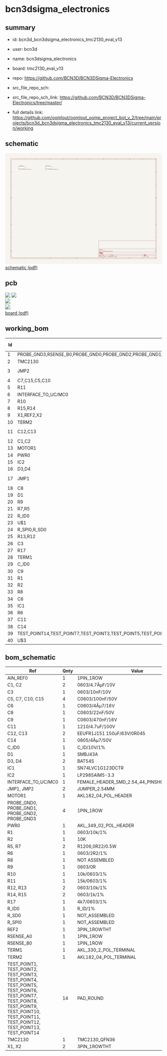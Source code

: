 # bcn3dsigma_electronics
 
## summary 
* id: bcn3d_bcn3dsigma_electronics_tmc2130_eval_v13
* user: bcn3d
* name: bcn3dsigma_electronics
* board: tmc2130_eval_v13
* repo: https://github.com/BCN3D/BCN3DSigma-Electronics



* src_file_repo_sch: 
* src_file_repo_sch_link: https://github.com/BCN3D/BCN3DSigma-Electronics/tree/master/
* full details link: https://github.com/oomlout/oomlout_oomp_project_bot_v_2/tree/main/projects/bcn3d_bcn3dsigma_electronics_tmc2130_eval_v13/current_version/working  

## schematic  
![](working_schematic_600.png)  
[schematic (pdf)](working_schematic.pdf) 






















## pcb  
![](working_3d_600.png) 
![](working_3d_front_600.png)  
![](working_3d_back_600.png)  
![](working_600.png)  
[board (pdf)](working.pdf)  

## working_bom
| Id | Designator | Footprint | Quantity | Designation | Supplier and ref |  | None | 
| --- | --- | --- | --- | --- | --- | --- | --- | 
| 1 | PROBE_GND3,RSENSE_B0,PROBE_GND0,PROBE_GND2,PROBE_GND1,AIN_REF0,RSENSE_A0 | 1PIN_1ROW_THT | 7 | NOT ASSEMBLED |  |  | [''] | 
| 2 | TMC2130 | QFN36 | 1 | TMC2130_QFN36 |  |  | [''] | 
| 3 | JMP2 | EXTRA_TERMINAL | 1 | JUMPER_2.54MM BLACK ON X1 |  |  | [''] | 
| 4 | C7,C15,C5,C10 | C0603 | 4 | C0603/100nF/50V |  |  | [''] | 
| 5 | R11 | RCL_0603 | 1 | 15k/0603/1% |  |  | [''] | 
| 6 | INTERFACE_TO_UC/MC0 | FEMALE_HEADER_SMD_254_44_PIN_SHORTPADS_HOLES | 1 |  |  |  | [''] | 
| 7 | R10 | RCL_0603 | 1 | 10k/0603/1% |  |  | [''] | 
| 8 | R15,R14 | 0603 | 2 | 0603/1k/1% |  |  | [''] | 
| 9 | X1,REF2,X2 | 3PIN_1ROW_2,54_THT | 3 | MALE HEADER 2.54 |  |  | [''] | 
| 10 | TERM2 | EXTRA_TERMINAL | 1 | AKL182_04_POL_TERMINAL |  |  | [''] | 
| 11 | C12,C13 | C_POL_RAD_THT_5X10X12.5 | 2 | EEUFR1J151 150uF/63V/0R045 |  |  | [''] | 
| 12 | C1,C2 | RCL_0603 | 2 | 0603/4.7ÂµF/10V |  |  | [''] | 
| 13 | MOTOR1 | AKL169_04_POL | 1 | AKL182_04_POL_HEADER |  |  | [''] | 
| 14 | PWR0 | AKL349_02_POL | 1 | AKL_349_02_POL_HEADER |  |  | [''] | 
| 15 | IC2 | SOT23-5 | 1 | LP2985AIM5-3.3 |  |  | [''] | 
| 16 | D3,D4 | SOT23 | 2 | BAT54S |  |  | [''] | 
| 17 | JMP1 | EXTRA_TERMINAL | 1 | JUMPER_2.54MM BLACK ON X2 |  |  | [''] | 
| 18 | C8 | C0603 | 1 | C0603/22nF/50V |  |  | [''] | 
| 19 | D1 | SMB | 1 | SMBJ43A |  |  | [''] | 
| 20 | R9 | R0603 | 1 | 0603/0R |  |  | [''] | 
| 21 | R7,R5 | R1206 | 2 | R1206,0R22/0.5W |  |  | [''] | 
| 22 | R_ID0 | RCL_0603 | 1 | R_ID/1% |  |  | [''] | 
| 23 | U$1 | TMC_EVAL_RIGHT_BAR | 1 |  |  |  | [''] | 
| 24 | R_SPI0,R_SD0 | RCL_0603 | 2 | NOT_ASSEMBLED |  |  | [''] | 
| 25 | R13,R12 | 0603 | 2 | 0603/10k/1% |  |  | [''] | 
| 26 | C3 | RCL_0603 | 1 | 0603/10nF/10V |  |  | [''] | 
| 27 | R17 | RCL_0603 | 1 | 4k7/0603/1% |  |  | [''] | 
| 28 | TERM1 | EXTRA_TERMINAL | 1 | AKL_330_2_POL_TERMINAL |  |  | [''] | 
| 29 | C_ID0 | RCL_0603 | 1 | C_ID/10V/1% |  |  | [''] | 
| 30 | C9 | C0603 | 1 | C0603/470nF/16V |  |  | [''] | 
| 31 | R1 | RCL_0603 | 1 | 0603/10k/1% |  |  | [''] | 
| 32 | R2 | RCL_0603 | 1 | 10K |  |  | [''] | 
| 33 | R8 | R0603 | 1 | NOT ASSEMBLED |  |  | [''] | 
| 34 | C6 | C0603 | 1 | C0603/4Âµ7/16V |  |  | [''] | 
| 35 | IC1 | SN74LVC1G123DCTR | 1 | SN74LVC1G123DCTR |  |  | [''] | 
| 36 | R6 | R0603 | 1 | 0603/2R2/1% |  |  | [''] | 
| 37 | C11 | C1210 | 1 | 1210/4.7uF/100V |  |  | [''] | 
| 38 | C14 | C0805 | 1 | 0805/4Âµ7/50V |  |  | [''] | 
| 39 | TEST_POINT14,TEST_POINT7,TEST_POINT3,TEST_POINT5,TEST_POINT2,TEST_POINT1,TEST_POINT6,TEST_POINT11,TEST_POINT9,TEST_POINT10,TEST_POINT4,TEST_POINT8,TEST_POINT12,TEST_POINT13 | PAD_R1.2 | 14 | NOT ASSEMBLED |  |  | [''] | 
| 40 | U$3 | TMC_EVAL_BACK_NO_DOCU | 1 |  |  |  | [''] | 


## bom_schematic
| Ref | Qnty | Value | Cmp name | Footprint | Description | Vendor | DNP | 
| --- | --- | --- | --- | --- | --- | --- | --- | 
| AIN_REF0 | 1 | 1PIN_1ROW | 1PIN_1ROW | working:1PIN_1ROW_THT |  |  |  | 
| C1, C2 | 2 | 0603/4.7ÂµF/10V | RCL_C/0603 | working:RCL_0603 |  |  |  | 
| C3 | 1 | 0603/10nF/10V | RCL_C/0603 | working:RCL_0603 |  |  |  | 
| C5, C7, C10, C15 | 4 | C0603/100nF/50V | C-EUC0603 | working:C0603 |  |  |  | 
| C6 | 1 | C0603/4Âµ7/16V | C-EUC0603 | working:C0603 |  |  |  | 
| C8 | 1 | C0603/22nF/50V | C-EUC0603 | working:C0603 |  |  |  | 
| C9 | 1 | C0603/470nF/16V | C-EUC0603 | working:C0603 |  |  |  | 
| C11 | 1 | 1210/4.7uF/100V | C-EUC1210 | working:C1210 |  |  |  | 
| C12, C13 | 2 | EEUFR1J151 150uF/63V/0R045 | C_POL | working:C_POL_RAD_THT_5X10X12.5 |  |  |  | 
| C14 | 1 | 0805/4Âµ7/50V | C-EUC0805 | working:C0805 |  |  |  | 
| C_ID0 | 1 | C_ID/10V/1% | RCL_C/0603 | working:RCL_0603 |  |  |  | 
| D1 | 1 | SMBJ43A | SMBJ | working:SMB |  |  |  | 
| D3, D4 | 2 | BAT54S | BAT54S | working:SOT23 |  |  |  | 
| IC1 | 1 | SN74LVC1G123DCTR | SN74LVC1G123DCTR | working:SN74LVC1G123DCTR |  |  |  | 
| IC2 | 1 | LP2985AIM5-3.3 | LP2985AIM5-3.3 | working:SOT23-5 |  |  |  | 
| INTERFACE_TO_UC/MC0 | 1 | FEMALE_HEADER_SMD_2.54_44_PINSHORTPADS_HOLES | FEMALE_HEADER_SMD_2.54_44_PINSHORTPADS_HOLES | working:FEMALE_HEADER_SMD_254_44_PIN_SHORTPADS_HOLES |  |  |  | 
| JMP1, JMP2 | 2 | JUMPER_2.54MM | JUMPER_2.54MM | working:EXTRA_TERMINAL |  |  |  | 
| MOTOR1 | 1 | AKL182_04_POL_HEADER | AKL182_04_POL_HEADER | working:AKL169_04_POL |  |  |  | 
| PROBE_GND0, PROBE_GND1, PROBE_GND2, PROBE_GND3 | 4 | 1PIN_1ROW | 1PIN_1ROW | working:1PIN_1ROW_THT |  |  |  | 
| PWR0 | 1 | AKL_349_02_POL_HEADER | AKL_349_02_POL_HEADER | working:AKL349_02_POL |  |  |  | 
| R1 | 1 | 0603/10k/1% | RCL_R/0603 | working:RCL_0603 |  |  |  | 
| R2 | 1 | 10K | RCL_R/0603 | working:RCL_0603 |  |  |  | 
| R5, R7 | 2 | R1206,0R22/0.5W | R-EU_R1206 | working:R1206 |  |  |  | 
| R6 | 1 | 0603/2R2/1% | R-EU_R0603 | working:R0603 |  |  |  | 
| R8 | 1 | NOT ASSEMBLED | R-EU_R0603 | working:R0603 |  |  |  | 
| R9 | 1 | 0603/0R | R-EU_R0603 | working:R0603 |  |  |  | 
| R10 | 1 | 10k/0603/1% | RCL_R/0603 | working:RCL_0603 |  |  |  | 
| R11 | 1 | 15k/0603/1% | RCL_R/0603 | working:RCL_0603 |  |  |  | 
| R12, R13 | 2 | 0603/10k/1% | R/0603 | working:0603 |  |  |  | 
| R14, R15 | 2 | 0603/1k/1% | R/0603 | working:0603 |  |  |  | 
| R17 | 1 | 4k7/0603/1% | RCL_R/0603 | working:RCL_0603 |  |  |  | 
| R_ID0 | 1 | R_ID/1% | RCL_R/0603 | working:RCL_0603 |  |  |  | 
| R_SD0 | 1 | NOT_ASSEMBLED | RCL_R/0603 | working:RCL_0603 |  |  |  | 
| R_SPI0 | 1 | NOT_ASSEMBLED | RCL_R/0603 | working:RCL_0603 |  |  |  | 
| REF2 | 1 | 3PIN_1ROWTHT | 3PIN_1ROWTHT | working:3PIN_1ROW_2,54_THT |  |  |  | 
| RSENSE_A0 | 1 | 1PIN_1ROW | 1PIN_1ROW | working:1PIN_1ROW_THT |  |  |  | 
| RSENSE_B0 | 1 | 1PIN_1ROW | 1PIN_1ROW | working:1PIN_1ROW_THT |  |  |  | 
| TERM1 | 1 | AKL_330_2_POL_TERMINAL | AKL_330_2_POL_TERMINAL | working:EXTRA_TERMINAL |  |  |  | 
| TERM2 | 1 | AKL182_04_POL_TERMINAL | AKL182_04_POL_TERMINAL | working:EXTRA_TERMINAL |  |  |  | 
| TEST_POINT1, TEST_POINT2, TEST_POINT3, TEST_POINT4, TEST_POINT5, TEST_POINT6, TEST_POINT7, TEST_POINT8, TEST_POINT9, TEST_POINT10, TEST_POINT11, TEST_POINT12, TEST_POINT13, TEST_POINT14 | 14 | PAD_ROUND | PAD_ROUND | working:PAD_R1.2 |  |  |  | 
| TMC2130 | 1 | TMC2130_QFN36 | TMC2130_QFN36 | working:QFN36 |  |  |  | 
| X1, X2 | 2 | 3PIN_1ROWTHT | 3PIN_1ROWTHT | working:3PIN_1ROW_2,54_THT |  |  |  | 



